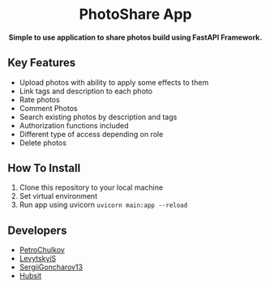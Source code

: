 
<h1 align="center">
  <br>
  PhotoShare App
  <br>
</h1>

<h4 align="center">Simple to use application to share photos build using FastAPI Framework.</h4>


## Key Features
  
  * Upload photos with ability to apply some effects to them
  * Link tags and description to each photo
  * Rate photos 
  * Comment Photos
  * Search existing photos by description and tags
  * Authorization functions included
  * Different type of access depending on role
  * Delete photos
  

## How To Install

1. Clone this repository to your local machine
2. Set virtual environment
3. Run app using uvicorn  ``` uvicorn main:app --reload ```


## Developers
* <a href="https://github.com/PetroChulkov" target="_blank">PetroChulkov</a>
* <a href="https://github.com/LevytskyiS" target="_blank">LevytskyiS</a>
* <a href="https://github.com/SergiiGoncharov13" target="_blank">SergiiGoncharov13</a>
* <a href="https://github.com/Hubsit" target="_blank">Hubsit</a>



